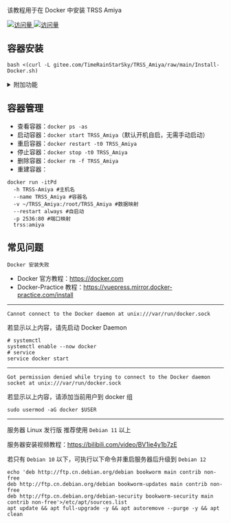 该教程用于在 Docker 中安装 TRSS Amiya

[![访问量](https://visitor-badge.glitch.me/badge?page_id=TimeRainStarSky.TRSS_Amiya-Docker&right_color=red&left_text=访%20问%20量) ![访问量](https://profile-counter.glitch.me/TimeRainStarSky-TRSS_Amiya-Docker/count.svg)](https://docker.com)

## 容器安装

```
bash <(curl -L gitee.com/TimeRainStarSky/TRSS_Amiya/raw/main/Install-Docker.sh)
```

<details><summary>附加功能</summary>

自定义 安装路径 `DIR` 启动命令 `CMD` 容器名 `DKNAME` （可用于多开）

举例：将脚本安装至 `/Bot` 启动命令 `trss` 容器名 `TRSS` 

```
DIR=/Bot CMD=trss DKNAME=TRSS bash <(x
```

</details>

## 容器管理

- 查看容器：`docker ps -as`
- 启动容器：`docker start TRSS_Amiya`（默认开机自启，无需手动启动）
- 重启容器：`docker restart -t0 TRSS_Amiya`
- 停止容器：`docker stop -t0 TRSS_Amiya`
- 删除容器：`docker rm -f TRSS_Amiya`
- 重建容器：

```
docker run -itPd
  -h TRSS-Amiya #主机名
  --name TRSS_Amiya #容器名
  -v ~/TRSS_Amiya:/root/TRSS_Amiya #数据映射
  --restart always #自启动
  -p 2536:80 #端口映射
  trss:amiya
```

## 常见问题

```
Docker 安装失败
```

- Docker 官方教程：<https://docker.com>
- Docker-Practice 教程：<https://vuepress.mirror.docker-practice.com/install>

---

```
Cannot connect to the Docker daemon at unix:///var/run/docker.sock
```

若显示以上内容，请先启动 Docker Daemon

```
# systemctl
systemctl enable --now docker
# service
service docker start
```

---

```
Got permission denied while trying to connect to the Docker daemon socket at unix:///var/run/docker.sock
```

若显示以上内容，请添加当前用户到 docker 组

```
sudo usermod -aG docker $USER
```

---

服务器 Linux 发行版 推荐使用 `Debian 11` 以上

服务器安装视频教程：<https://bilibili.com/video/BV1ie4y1b7zE>

若只有 `Debian 10` 以下，可执行以下命令并重启服务器后升级到 `Debian 12`

```
echo 'deb http://ftp.cn.debian.org/debian bookworm main contrib non-free
deb http://ftp.cn.debian.org/debian bookworm-updates main contrib non-free
deb http://ftp.cn.debian.org/debian-security bookworm-security main contrib non-free'>/etc/apt/sources.list
apt update && apt full-upgrade -y && apt autoremove --purge -y && apt clean
```
